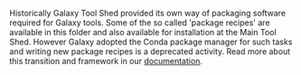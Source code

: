 Historically Galaxy Tool Shed provided its own way of packaging software required for Galaxy tools.
Some of the so called 'package recipes' are available in this folder and also available for installation
at the Main Tool Shed. However Galaxy adopted the Conda package manager for such tasks and writing new
package recipes is a deprecated activity. Read more about this transition and framework in 
our [documentation](https://docs.galaxyproject.org/en/master/admin/conda_faq.html).
